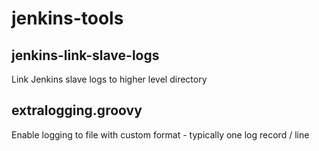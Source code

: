 # jenkins-tools

## jenkins-link-slave-logs
Link Jenkins slave logs to higher level directory

## extralogging.groovy
Enable logging to file with custom format - typically one log record / line
